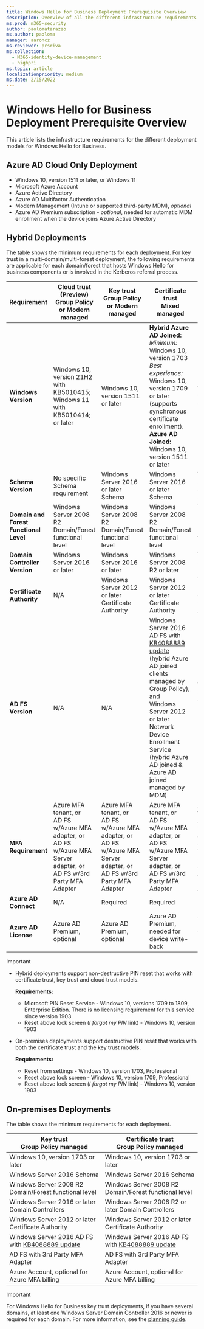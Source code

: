 ```yaml
---
title: Windows Hello for Business Deployment Prerequisite Overview
description: Overview of all the different infrastructure requirements for Windows Hello for Business deployment models
ms.prod: m365-security
author: paolomatarazzo
ms.author: paoloma
manager: aaroncz
ms.reviewer: prsriva
ms.collection:
  - M365-identity-device-management
  - highpri
ms.topic: article
localizationpriority: medium
ms.date: 2/15/2022
---
```


# Windows Hello for Business Deployment Prerequisite Overview

This article lists the infrastructure requirements for the different deployment models for Windows Hello for Business.

## Azure AD Cloud Only Deployment

* Windows 10, version 1511 or later, or Windows 11
* Microsoft Azure Account
* Azure Active Directory
* Azure AD Multifactor Authentication
* Modern Management (Intune or supported third-party MDM), *optional*
* Azure AD Premium subscription - *optional*, needed for automatic MDM enrollment when the device joins Azure Active Directory

## Hybrid Deployments

The table shows the minimum requirements for each deployment. For key trust in a multi-domain/multi-forest deployment, the following requirements are applicable for each domain/forest that hosts Windows Hello for business components or is involved in the Kerberos referral process.

| Requirement | Cloud trust (Preview)<br/>Group Policy or Modern managed | Key trust<br/>Group Policy or Modern managed | Certificate trust<br/>Mixed managed | Certificate trust<br/>Modern managed | 
| --- | --- | --- | --- | --- |
| **Windows Version** | Windows 10, version 21H2 with KB5010415; Windows 11 with KB5010414; or later | Windows 10, version 1511 or later| **Hybrid Azure AD Joined:**<br>  *Minimum:* Windows 10, version 1703<br>  *Best experience:* Windows 10, version 1709 or later (supports synchronous certificate enrollment).<br/>**Azure AD Joined:**<br>  Windows 10, version 1511 or later| Windows 10, version 1511 or later |
| **Schema Version** | No specific Schema requirement | Windows Server 2016 or later Schema | Windows Server 2016 or later Schema | Windows Server 2016 or later Schema |
| **Domain and Forest Functional Level** | Windows Server 2008 R2 Domain/Forest functional level | Windows Server 2008 R2 Domain/Forest functional level | Windows Server 2008 R2 Domain/Forest functional level |Windows Server 2008 R2 Domain/Forest functional level |
| **Domain Controller Version** | Windows Server 2016 or later | Windows Server 2016 or later | Windows Server 2008 R2 or later | Windows Server 2008 R2 or later  |
| **Certificate Authority**| N/A | Windows Server 2012 or later Certificate Authority | Windows Server 2012 or later Certificate Authority | Windows Server 2012 or later Certificate Authority |
| **AD FS Version** | N/A | N/A | Windows Server 2016 AD FS with [KB4088889 update](https://support.microsoft.com/help/4088889) (hybrid Azure AD joined clients managed by Group Policy),<br> and<br/>Windows Server 2012 or later Network Device Enrollment Service (hybrid Azure AD joined & Azure AD joined managed by MDM) | Windows Server 2012 or later Network Device Enrollment Service |
| **MFA Requirement** | Azure MFA tenant, or<br/>AD FS w/Azure MFA adapter, or<br/>AD FS w/Azure MFA Server adapter, or<br/>AD FS w/3rd Party MFA Adapter | Azure MFA tenant, or<br/>AD FS w/Azure MFA adapter, or<br/>AD FS w/Azure MFA Server adapter, or<br/>AD FS w/3rd Party MFA Adapter | Azure MFA tenant, or<br/>AD FS w/Azure MFA adapter, or<br/>AD FS w/Azure MFA Server adapter, or<br/>AD FS w/3rd Party MFA Adapter | Azure MFA tenant, or<br/>AD FS w/Azure MFA adapter, or<br/>AD FS w/Azure MFA Server adapter, or<br/>AD FS w/3rd Party MFA Adapter |
| **Azure AD Connect** | N/A | Required | Required | Required |
| **Azure AD License** | Azure AD Premium, optional | Azure AD Premium, optional | Azure AD Premium, needed for device write-back | Azure AD Premium, optional. Intune license required |

> [!Important]
> - Hybrid deployments support non-destructive PIN reset that works with certificate trust, key trust and cloud trust models.
>
>   **Requirements:**
>   - Microsoft PIN Reset Service - Windows 10, versions 1709 to 1809, Enterprise Edition. There is no licensing requirement for this service since version 1903
>   - Reset above lock screen (_I forgot my PIN_ link) - Windows 10, version 1903
>
> - On-premises deployments support destructive PIN reset that works with both the certificate trust and the key trust models.
>
>   **Requirements:**
>   - Reset from settings - Windows 10, version 1703, Professional
>   - Reset above lock screen - Windows 10, version 1709, Professional
>   - Reset above lock screen (_I forgot my PIN_ link) - Windows 10, version 1903

## On-premises Deployments

The table shows the minimum requirements for each deployment.

| Key trust <br/> Group Policy managed | Certificate trust <br/> Group Policy managed|
| --- | --- |
| Windows 10, version 1703 or later | Windows 10, version 1703 or later |
| Windows Server 2016 Schema | Windows Server 2016 Schema|
| Windows Server 2008 R2 Domain/Forest functional level | Windows Server 2008 R2 Domain/Forest functional level |
| Windows Server 2016 or later Domain Controllers | Windows Server 2008 R2 or later Domain Controllers |
| Windows Server 2012 or later Certificate Authority | Windows Server 2012 or later Certificate Authority |
| Windows Server 2016 AD FS with [KB4088889 update](https://support.microsoft.com/help/4088889) | Windows Server 2016 AD FS with [KB4088889 update](https://support.microsoft.com/help/4088889) |
| AD FS with 3rd Party MFA Adapter | AD FS with 3rd Party MFA Adapter |
| Azure Account, optional for Azure MFA billing | Azure Account, optional for Azure MFA billing |

> [!IMPORTANT]
> For Windows Hello for Business key trust deployments, if you have several domains, at least one Windows Server Domain Controller 2016 or newer is required for each domain. For more information, see the [planning guide](./hello-adequate-domain-controllers.md).
